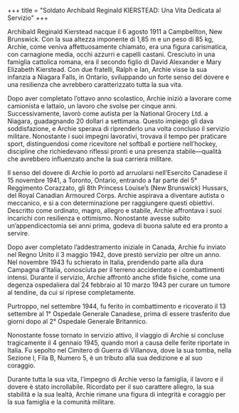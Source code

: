 +++
title = "Soldato Archibald Reginald KIERSTEAD: Una Vita Dedicata al Servizio"
+++


Archibald Reginald Kierstead nacque il 6 agosto 1911 a Campbellton, New Brunswick. Con la sua altezza imponente di 1,85 m e un peso di 85 kg, Archie, come veniva affettuosamente chiamato, era una figura carismatica, con carnagione media, occhi azzurri e capelli castani. Cresciuto in una famiglia cattolica romana, era il secondo figlio di David Alexander e Mary Elizabeth Kierstead. Con due fratelli, Ralph e Ian, Archie visse la sua infanzia a Niagara Falls, in Ontario, sviluppando un forte senso del dovere e una resilienza che avrebbero caratterizzato tutta la sua vita.

Dopo aver completato l’ottavo anno scolastico, Archie iniziò a lavorare come camionista e lattaio, un lavoro che svolse per cinque anni. Successivamente, lavorò come autista per la National Grocery Ltd. a Niagara, guadagnando 20 dollari a settimana. Questo impiego gli dava soddisfazione, e Archie sperava di riprenderlo una volta concluso il servizio militare. Nonostante i suoi impegni lavorativi, trovava il tempo per praticare sport, distinguendosi come ricevitore nel softball e portiere nell’hockey, discipline che richiedevano riflessi pronti e una presenza stabile—qualità che avrebbero influenzato anche la sua carriera militare.

Il senso del dovere di Archie lo portò ad arruolarsi nell’Esercito Canadese il 15 novembre 1941, a Toronto, Ontario, entrando a far parte del 5° Reggimento Corazzato, gli 8th Princess Louise’s (New Brunswick) Hussars, del Royal Canadian Armoured Corps. 
Archie aspirava a diventare autista o meccanico, e si a con determinazione per raggiungere questi obiettivi. Descritto come ordinato, magro, allegro e stabile, Archie affrontava i suoi incarichi con resilienza e ottimismo. Nonostante avesse subito un’appendicectomia sei anni prima, godeva di buona salute ed era pronto a servire.

Dopo aver completato l’addestramento iniziale in Canada, Archie fu inviato nel Regno Unito il 3 maggio 1942, dove prestò servizio per oltre un anno. Nel novembre 1943 fu schierato in Italia, prendendo parte alla dura Campagna d’Italia, conosciuta per il terreno accidentato e i combattimenti intensi. 
Durante il servizio, Archie affrontò anche sfide fisiche, come una degenza ospedaliera dal 24 febbraio al 10 marzo 1943 per curare un tumore al tendine, da cui si riprese completamente.

Purtroppo, nel settembre 1944, fu ferito in combattimento e ricoverato il 13 settembre al 1° Ospedale Generale Canadese, prima di essere trasferito due giorni dopo al 2° Ospedale Generale Britannico.

Nonostante fosse tornato in servizio attivo, il viaggio di Archie si concluse tragicamente il 4 gennaio 1945, quando morì a causa delle ferite riportate in Italia. Fu sepolto nel Cimitero di Guerra di Villanova, dove la sua tomba, nella Sezione I, Fila B, Numero 5, è un tributo alla sua dedizione e al suo coraggio.

Durante tutta la sua vita, l’impegno di Archie verso la famiglia, il lavoro e il dovere è stato incrollabile. Ricordato per il suo carattere allegro, la sua stabilità e la sua lealtà, Archie rimane una figura di integrità e coraggio per la sua famiglia e la comunità militare.
